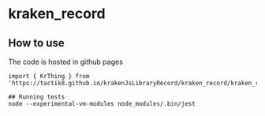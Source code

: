 # kraken_record



## How to use
The code is hosted in github pages
```
import { KrThing } from 'https://tactik8.github.io/krakenJsLibraryRecord/kraken_record/kraken_record.js';

## Running tests
node --experimental-vm-modules node_modules/.bin/jest



```